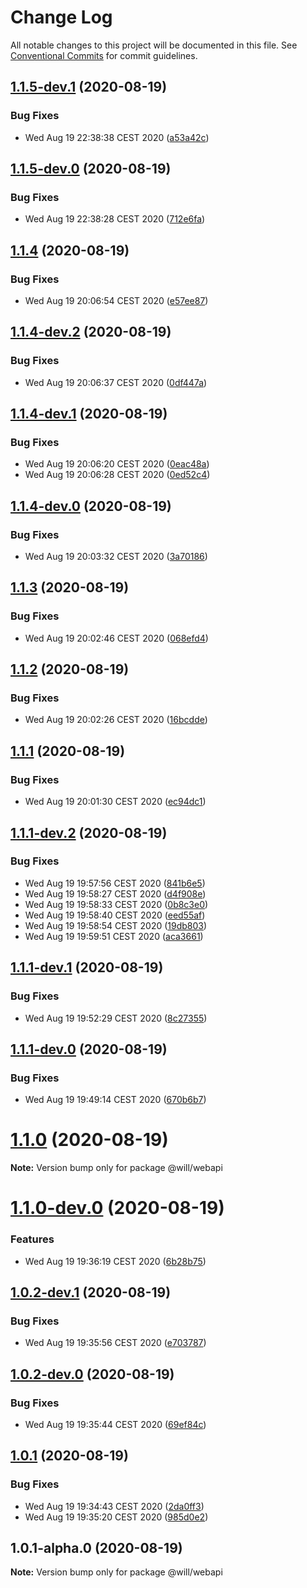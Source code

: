 # Change Log

All notable changes to this project will be documented in this file.
See [Conventional Commits](https://conventionalcommits.org) for commit guidelines.

## [1.1.5-dev.1](https://github.com/blendsdk/apprelease/compare/@will/webapi@1.1.5-dev.0...@will/webapi@1.1.5-dev.1) (2020-08-19)


### Bug Fixes

* Wed Aug 19 22:38:38 CEST 2020 ([a53a42c](https://github.com/blendsdk/apprelease/commit/a53a42ca8d397e7ddba0760963c6b3ae7ca35ac1))





## [1.1.5-dev.0](https://github.com/blendsdk/apprelease/compare/@will/webapi@1.1.4...@will/webapi@1.1.5-dev.0) (2020-08-19)


### Bug Fixes

* Wed Aug 19 22:38:28 CEST 2020 ([712e6fa](https://github.com/blendsdk/apprelease/commit/712e6faf62c5e211cec881c6970f55ad528a9bbe))





## [1.1.4](https://github.com/blendsdk/apprelease/compare/@will/webapi@1.1.4-dev.2...@will/webapi@1.1.4) (2020-08-19)


### Bug Fixes

* Wed Aug 19 20:06:54 CEST 2020 ([e57ee87](https://github.com/blendsdk/apprelease/commit/e57ee870844264abf01bb192c3d166edc1937e01))





## [1.1.4-dev.2](https://github.com/blendsdk/apprelease/compare/@will/webapi@1.1.4-dev.1...@will/webapi@1.1.4-dev.2) (2020-08-19)


### Bug Fixes

* Wed Aug 19 20:06:37 CEST 2020 ([0df447a](https://github.com/blendsdk/apprelease/commit/0df447a22ab09f0517ab270ca28ba73a51c44130))





## [1.1.4-dev.1](https://github.com/blendsdk/apprelease/compare/@will/webapi@1.1.4-dev.0...@will/webapi@1.1.4-dev.1) (2020-08-19)


### Bug Fixes

* Wed Aug 19 20:06:20 CEST 2020 ([0eac48a](https://github.com/blendsdk/apprelease/commit/0eac48a68ae1b1e8d915f7f88bdae69ae1f1a66b))
* Wed Aug 19 20:06:28 CEST 2020 ([0ed52c4](https://github.com/blendsdk/apprelease/commit/0ed52c458dcc44481e32f4de2be435ec6696e12a))





## [1.1.4-dev.0](https://github.com/blendsdk/apprelease/compare/@will/webapi@1.1.3...@will/webapi@1.1.4-dev.0) (2020-08-19)


### Bug Fixes

* Wed Aug 19 20:03:32 CEST 2020 ([3a70186](https://github.com/blendsdk/apprelease/commit/3a701868c633da2a325df8f44767a5642c6565d7))





## [1.1.3](https://github.com/blendsdk/apprelease/compare/@will/webapi@1.1.2...@will/webapi@1.1.3) (2020-08-19)


### Bug Fixes

* Wed Aug 19 20:02:46 CEST 2020 ([068efd4](https://github.com/blendsdk/apprelease/commit/068efd4ed4f868f65051f57d86f04aed254b6da6))





## [1.1.2](https://github.com/blendsdk/apprelease/compare/@will/webapi@1.1.1...@will/webapi@1.1.2) (2020-08-19)


### Bug Fixes

* Wed Aug 19 20:02:26 CEST 2020 ([16bcdde](https://github.com/blendsdk/apprelease/commit/16bcdde97b3681860f56b2d0d8f4fc39e9baf34b))





## [1.1.1](https://github.com/blendsdk/apprelease/compare/@will/webapi@1.1.1-dev.2...@will/webapi@1.1.1) (2020-08-19)


### Bug Fixes

* Wed Aug 19 20:01:30 CEST 2020 ([ec94dc1](https://github.com/blendsdk/apprelease/commit/ec94dc152ef9f060d85ae73b5d0102d7b535f48c))





## [1.1.1-dev.2](https://github.com/blendsdk/apprelease/compare/@will/webapi@1.1.1-dev.1...@will/webapi@1.1.1-dev.2) (2020-08-19)


### Bug Fixes

* Wed Aug 19 19:57:56 CEST 2020 ([841b6e5](https://github.com/blendsdk/apprelease/commit/841b6e597441131d632c95bab40a8763a371c862))
* Wed Aug 19 19:58:27 CEST 2020 ([d4f908e](https://github.com/blendsdk/apprelease/commit/d4f908edd8c9ddf0c8a202ded9827be15afbcc3f))
* Wed Aug 19 19:58:33 CEST 2020 ([0b8c3e0](https://github.com/blendsdk/apprelease/commit/0b8c3e06c4f8486c2f4fd7ff26cf77a684187c34))
* Wed Aug 19 19:58:40 CEST 2020 ([eed55af](https://github.com/blendsdk/apprelease/commit/eed55afcc7bf6fae3b9e33c4b7eb2e0751e3445a))
* Wed Aug 19 19:58:54 CEST 2020 ([19db803](https://github.com/blendsdk/apprelease/commit/19db803af8c3aaed88a0725f172b70ff2de26653))
* Wed Aug 19 19:59:51 CEST 2020 ([aca3661](https://github.com/blendsdk/apprelease/commit/aca3661fc2f13478363935b121bbeea2ca458b6c))





## [1.1.1-dev.1](https://github.com/blendsdk/apprelease/compare/@will/webapi@1.1.1-dev.0...@will/webapi@1.1.1-dev.1) (2020-08-19)


### Bug Fixes

* Wed Aug 19 19:52:29 CEST 2020 ([8c27355](https://github.com/blendsdk/apprelease/commit/8c27355a08f15d29f3592d515135e9c9b7b60d74))





## [1.1.1-dev.0](https://github.com/blendsdk/apprelease/compare/@will/webapi@1.1.0...@will/webapi@1.1.1-dev.0) (2020-08-19)


### Bug Fixes

* Wed Aug 19 19:49:14 CEST 2020 ([670b6b7](https://github.com/blendsdk/apprelease/commit/670b6b72c1cbead1c97db64e68d62e11c6dbe6b2))





# [1.1.0](https://github.com/blendsdk/apprelease/compare/@will/webapi@1.1.0-dev.0...@will/webapi@1.1.0) (2020-08-19)

**Note:** Version bump only for package @will/webapi





# [1.1.0-dev.0](https://github.com/blendsdk/apprelease/compare/@will/webapi@1.0.2-dev.1...@will/webapi@1.1.0-dev.0) (2020-08-19)


### Features

* Wed Aug 19 19:36:19 CEST 2020 ([6b28b75](https://github.com/blendsdk/apprelease/commit/6b28b7556d661b5578e020a140e57b3e2a9795e2))





## [1.0.2-dev.1](https://github.com/blendsdk/apprelease/compare/@will/webapi@1.0.2-dev.0...@will/webapi@1.0.2-dev.1) (2020-08-19)


### Bug Fixes

* Wed Aug 19 19:35:56 CEST 2020 ([e703787](https://github.com/blendsdk/apprelease/commit/e703787394cdc79bb783944414317565fd389db1))





## [1.0.2-dev.0](https://github.com/blendsdk/apprelease/compare/@will/webapi@1.0.1...@will/webapi@1.0.2-dev.0) (2020-08-19)


### Bug Fixes

* Wed Aug 19 19:35:44 CEST 2020 ([69ef84c](https://github.com/blendsdk/apprelease/commit/69ef84c1db9f755d84abd02bd7242a9bcea88d10))





## [1.0.1](https://github.com/blendsdk/apprelease/compare/@will/webapi@1.0.1-alpha.0...@will/webapi@1.0.1) (2020-08-19)


### Bug Fixes

* Wed Aug 19 19:34:43 CEST 2020 ([2da0ff3](https://github.com/blendsdk/apprelease/commit/2da0ff37b919b91256ff392f5b1f06d0a6f20bc7))
* Wed Aug 19 19:35:20 CEST 2020 ([985d0e2](https://github.com/blendsdk/apprelease/commit/985d0e27fb0c59ae4817fcd3527a2c8f05f493a2))





## 1.0.1-alpha.0 (2020-08-19)

**Note:** Version bump only for package @will/webapi
